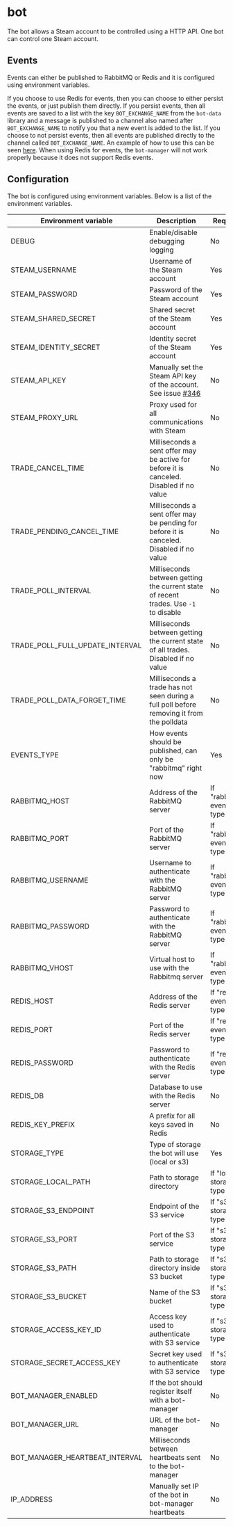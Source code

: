# bot

The bot allows a Steam account to be controlled using a HTTP API. One bot can control one Steam account.

## Events

Events can either be published to RabbitMQ or Redis and it is configured using environment variables.

If you choose to use Redis for events, then you can choose to either persist the events, or just publish them directly. If you persist events, then all events are saved to a list with the key `BOT_EXCHANGE_NAME` from the `bot-data` library and a message is published to a channel also named after `BOT_EXCHANGE_NAME` to notify you that a new event is added to the list. If you choose to not persist events, then all events are published directly to the channel called `BOT_EXCHANGE_NAME`. An example of how to use this can be seen [here](../../examples/redis-events/). When using Redis for events, the `bot-manager` will not work properly because it does not support Redis events.

## Configuration

The bot is configured using environment variables. Below is a list of the environment variables.

| Environment variable | Description | Required | Default |
|---|---|---|---|
| DEBUG | Enable/disable debugging logging | No | `false` |
| STEAM_USERNAME | Username of the Steam account | Yes |  |
| STEAM_PASSWORD | Password of the Steam account | Yes |  |
| STEAM_SHARED_SECRET | Shared secret of the Steam account | Yes |  |
| STEAM_IDENTITY_SECRET | Identity secret of the Steam account | Yes |  |
| STEAM_API_KEY | Manually set the Steam API key of the account. See issue [#346](https://github.com/tf2-automatic/tf2-automatic/issues/345) | No |  |
| STEAM_PROXY_URL | Proxy used for all communications with Steam | No |  |
| TRADE_CANCEL_TIME | Milliseconds a sent offer may be active for before it is canceled. Disabled if no value | No |  |
| TRADE_PENDING_CANCEL_TIME | Milliseconds a sent offer may be pending for before it is canceled. Disabled if no value | No |  |
| TRADE_POLL_INTERVAL | Milliseconds between getting the current state of recent trades. Use `-1` to disable | No | 30 seconds |
| TRADE_POLL_FULL_UPDATE_INTERVAL | Milliseconds between getting the current state of all trades. Disabled if no value | No | 2 minutes |
| TRADE_POLL_DATA_FORGET_TIME | Milliseconds a trade has not seen during a full poll before removing it from the polldata | No | 14 days |
| EVENTS_TYPE | How events should be published, can only be "rabbitmq" right now | Yes |  |
| RABBITMQ_HOST | Address of the RabbitMQ server | If "rabbitmq" events type |  |
| RABBITMQ_PORT | Port of the RabbitMQ server | If "rabbitmq" events type |  |
| RABBITMQ_USERNAME | Username to authenticate with the RabbitMQ server | If "rabbitmq" events type |  |
| RABBITMQ_PASSWORD | Password to authenticate with the RabbitMQ server | If "rabbitmq" events type |  |
| RABBITMQ_VHOST | Virtual host to use with the Rabbitmq server | If "rabbitmq" events type |  |
| REDIS_HOST | Address of the Redis server | If "redis" events type |  |
| REDIS_PORT | Port of the Redis server | If "redis" events type |  |
| REDIS_PASSWORD | Password to authenticate with the Redis server | If "redis" events type |  |
| REDIS_DB | Database to use with the Redis server | No |  |
| REDIS_KEY_PREFIX | A prefix for all keys saved in Redis | No |  |
| STORAGE_TYPE | Type of storage the bot will use (local or s3) | Yes |  |
| STORAGE_LOCAL_PATH | Path to storage directory | If "local" storage type |  |
| STORAGE_S3_ENDPOINT | Endpoint of the S3 service | If "s3" storage type |  |
| STORAGE_S3_PORT | Port of the S3 service | If "s3" storage type |  |
| STORAGE_S3_PATH | Path to storage directory inside S3 bucket | If "s3" storage type |  |
| STORAGE_S3_BUCKET | Name of the S3 bucket | If "s3" storage type |  |
| STORAGE_ACCESS_KEY_ID | Access key used to authenticate with S3 service | If "s3" storage type |  |
| STORAGE_SECRET_ACCESS_KEY | Secret key used to authenticate with S3 service | If "s3" storage type |  |
| BOT_MANAGER_ENABLED | If the bot should register itself with a bot-manager | No | `false` |
| BOT_MANAGER_URL | URL of the bot-manager | No |  |
| BOT_MANAGER_HEARTBEAT_INTERVAL | Milliseconds between heartbeats sent to the bot-manager | No | 1 minute |
| IP_ADDRESS | Manually set IP of the bot in bot-manager heartbeats | No |  |